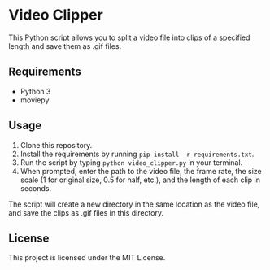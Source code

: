 # Video Clipper

This Python script allows you to split a video file into clips of a specified length and save them as .gif files. 

## Requirements

- Python 3
- moviepy

## Usage

1. Clone this repository.
2. Install the requirements by running `pip install -r requirements.txt`.
3. Run the script by typing `python video_clipper.py` in your terminal.
4. When prompted, enter the path to the video file, the frame rate, the size scale (1 for original size, 0.5 for half, etc.), and the length of each clip in seconds.

The script will create a new directory in the same location as the video file, and save the clips as .gif files in this directory.

## License

This project is licensed under the MIT License.